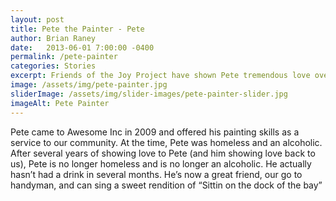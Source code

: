 ```yaml
---
layout: post
title: Pete the Painter - Pete
author: Brian Raney
date:   2013-06-01 7:00:00 -0400
permalink: /pete-painter
categories: Stories
excerpt: Friends of the Joy Project have shown Pete tremendous love over the past few years. Pete fought his way out of being homeless and battled alcoholism to be sober since 2013
image: /assets/img/pete-painter.jpg
sliderImage: /assets/img/slider-images/pete-painter-slider.jpg
imageAlt: Pete Painter
---
```


Pete came to Awesome Inc in 2009 and offered his painting skills as a service to our community.  At the time, Pete was homeless and an alcoholic.  After several years of showing love to Pete (and him showing love back to us), Pete is no longer homeless and is no longer an alcoholic.  He actually hasn’t had a drink in several months.  He’s now a great friend, our go to handyman, and can sing a sweet rendition of “Sittin on the dock of the bay”